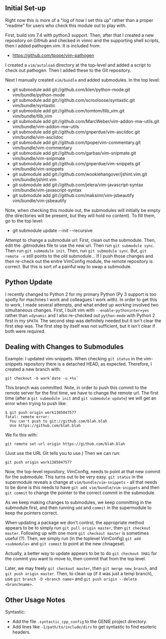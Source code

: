 Initial Set-up
--------------

Right now this is more of a "log of how I set this up" rather than a 
proper "readme" for users who check this module out to play with.

First, build vim 7.4 with python3 support. Then, after that I created a new repository 
on GitHub and checked in vimrc and the supporting shell scripts, then I added pathogen.vim. 
It is included from:

* https://github.com/tpope/vim-pathogen

I created a `vim/autoload` directory at the top-level and added a script to check out 
pathogen. Then I added these to the Git repository.

Next I manually created `vim/bundle` and added submodules. In the top level:

* git submodule add git://github.com/klen/python-mode.git vim/bundle/python-mode
* git submodule add git://github.com/scrooloose/syntastic.git vim/bundle/syntastic
* git submodule add git://github.com/tomtom/tlib_vim.git vim/bundle/tlib_vim
* git submodule add git://github.com/MarcWeber/vim-addon-mw-utils.git vim/bundle/vim-addon-mw-utils
* git submodule add git://github.com/gnperdue/vim-asciidoc.git vim/bundle/vim-asciidoc
* git submodule add git://github.com/tpope/vim-commentary.git vim/bundle/vim-commentary
* git submodule add git://github.com/garbas/vim-snipmate.git vim/bundle/vim-snipmate
* git submodule add git://github.com/gnperdue/vim-snippets.git vim/bundle/vim-snippets
* git submodule add git://github.com/wookiehangover/jshint.vim.git vim/bundle/jshint.vim
* git submodule add git://github.com/jelera/vim-javascript-syntax vim/bundle/vim-javascript-syntax
* git submodule add git://github.com/maksimr/vim-jsbeautify vim/bundle/vim-jsbeautify

Note, when checking this module out, the submodules will initially be empty (the 
directories will be present, but they will hold no content). To fill them, go to the 
top level:

* git submodule update --init --recursive

Attempt to change a submodule url: First, clean out the submodule. Then, edit the .gitmodules
file to use the new url. Then run `git submodule sync`. Then run `git submodule init`. 
Then, run `git submodule sync`. But, `git remote -v` still points to the old submodule... 
If I push those changes and then re-check out the enitre VimConfig module, the remote 
repository is correct. But this is sort of a painful way to swap a submodule.

Python Update
-------------

I recently changed to Python 2 for my primary Python (Py 3 support is too spotty for 
machines I work and colleagues I work with). In order to get this to work, I made 
several attempts, and what ended up working involved two simultaneous changes. First,
I built vim with `--enable-pythoninter=yes` rather than `=dynamic` and I also re-checked
out `python-mode` with Python 2 first in my `$PATH`. The second step was definitely 
needed but it isn't clear the first step was. The first step by itself was not sufficient,
but it isn't clear if both were required.

Dealing with Changes to Submodules
----------------------------------

Example: I updated vim-snippets. When checking `git status` in the vim-snippets repository 
there is a detached HEAD, as expected. Therefore, I created a new branch with:

    git checkout -b work`date -u +%s`

This branch was committed. Note, in order to push this commit to the remote server 
for the first time, we have to change the remote url. The first time (after a 
`git submodule init` and `git submodule update`) we will get an error when trying to
push like:

    $ git push origin work1385047577
    fatal: remote error: 
      You can't push to git://github.com/blah.blah
      Use https://github.com/blah.blah

We fix this with:

    git remote set-url origin https://github.com/blah.blah

(Just use the URL Git tells you to use.) Then we can run:

    git push origin work1385047577

Now, the top-level repository, VimConfig, needs to point at 
that new commit for the submodule. This turns out to be very easy. `git status` in the 
supermodule reveals a change at `vim/bundle/vim-snippets` - all that needs to be done is this
needs to have `git add vim/bundle/vim-snippets` and then `git commit` to change the pointer
to the correct commit in the submodule.

As we keep making changes to submodules, we keep committing in the submodule first,
and then running `add` and `commit` in the supermodule to keep the pointers correct.

When updating a package we don't control, the appropriate method appears to be to 
simply run `git pull origin master`, then `git checkout master`. Following up with 
one more `git checkout master` is sometimes useful (?). Then, we simply run (in 
the toplevel VimConfig) `git add <submodule>` and `git commit` to point at the new 
chnageset.

Actually, a better way to update appears to be to do `git checkout SHA1` for the commit
you want to move to, then commit that from the top level.

Later, we may freely `git checkout master`, then `git merge new_branch`, and 
`git push origin master`. Then, to clean up (if it was just a temp branch), use
`git branch -D <branch name>` and `git push origin --delete <branchname>`.

Other Usage Notes
-----------------

Syntastic:

* Add the file `.syntastic_cpp_config` to the GENIE project directory.
* Add lines like `-I/path/to/include/dirs` to get syntastic to find esoteric headers.

